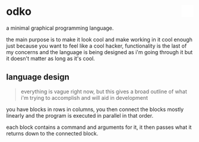 # odko <img src="logo/odko128.png" align="right" width="32" height="32">
a minimal graphical programming language.

the main purpose is to make it look cool and make working in it cool enough just because you want to feel like a cool hacker, functionality is the last of my concerns and the language is being designed as i'm going through it but it doesn't matter as long as it's cool.

## language design

> everything is vague right now, but this gives a broad outline of what i'm trying to accomplish and will aid in development

you have blocks in rows in columns, you then connect the blocks mostly linearly and the program is executed in parallel in that order.

each block contains a command and arguments for it, it then passes what it returns down to the connected block.
